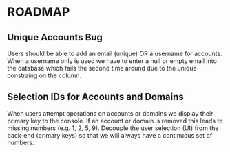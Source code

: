 # ROADMAP

## Unique Accounts Bug
Users should be able to add an email (unique) OR a username for accounts. When a username only is used we have to enter a null or empty email into the database which fails the second time around due to the unique constraing on the column.

## Selection IDs for Accounts and Domains
When users attempt operations on accounts or domains we display their primary key to the console. If an account or domain is removed this leads to missing numbers (e.g. 1, 2, 5, 9). Decouple the user selection (UI) from the back-end (primary keys) so that we will always have a continuous set of numbers. 

